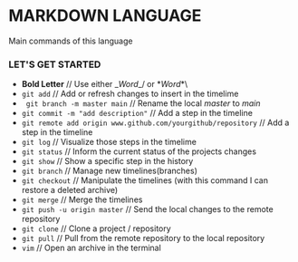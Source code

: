 # MARKDOWN LANGUAGE

Main commands of this language

### LET'S GET STARTED

* __Bold Letter__  // Use either \__Word__/ or \**Word**\
* `git add`      // Add or refresh changes to insert in the timelime
* ` git branch -m master main` // Rename the local _master_ to _main_
* `git commit -m "add description"`   // Add a step in the timeline
* `git remote add origin www.github.com/yourgithub/repository` // Add a step in the timeline
* `git log`      // Visualize those steps in the timelime
* `git status`   // Inform the current status of the projects changes
* `git show`     // Show a specific step in the history
* `git branch`   // Manage new timelines(branches)
* `git checkout` // Manipulate the timelines (with this command I can restore a deleted archive)
* `git merge`    // Merge the timelines
* `git push -u origin master`     // Send the local changes to the remote repository
* `git clone`    // Clone a project / repository
* `git pull`     // Pull from the remote repository to the local repository
* `vim`          // Open an archive in the terminal